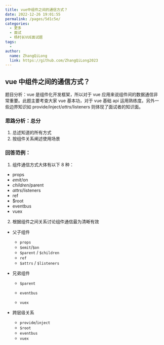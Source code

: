 ```yaml
---
title: vue中组件之间的通信方式？
date: 2022-12-26 19:01:55
permalink: /pages/5d1c5e/
categories:
  - 更多
  - 面试
  - 杨村长VUE面试题
tags:
  -
author:
  name: ZhangQiLong
  link: https://github.com/ZhangQiLong2023
---
```


## vue 中组件之间的通信方式？

题目分析：vue 是组件化开发框架，所以对于 vue 应用来说组件间的数据通信非常重要。此题主要考查大家 vue 基本功，对于 vue 基础 api 运用熟练度。另外一些边界知识如 provide/inject/$attrs/$listeners 则体现了面试者的知识面。

### 思路分析：总分

1. 总述知道的所有方式
2. 按组件关系阐述使用场景

### 回答范例：

1. 组件通信方式大体有以下 8 种：

- props
- $emit/$on
- $children/$parent
- $attrs/$listeners
- ref
- $root
- eventbus
- vuex

2. 根据组件之间关系讨论组件通信最为清晰有效

- 父子组件

  - `props`
  - `$emit`/`$on`
  - `$parent` / `$children`
  - `ref`
  - `$attrs` / `$listeners`

- 兄弟组件

  - `$parent`
  - `eventbus`

  - `vuex`

- 跨层级关系

  - `provide`/`inject`
  - `$root`
  - `eventbus`
  - `vuex`
